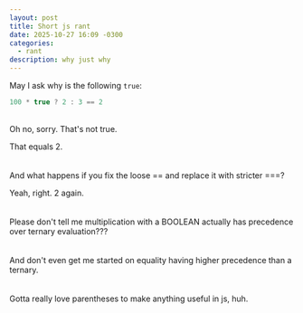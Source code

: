 ```yaml
---
layout: post
title: Short js rant
date: 2025-10-27 16:09 -0300
categories:
  - rant
description: why just why
---
```

May I ask why is the following `true`:  
  
```js  
100 * true ? 2 : 3 == 2  
```  
<br>
Oh no, sorry. That's not true.  
  
That equals 2.  
<br>  
And what happens if you fix the loose == and replace it with stricter ===?  

Yeah, right. 2 again.  
<br>  
Please don't tell me multiplication with a BOOLEAN actually has precedence over ternary evaluation???  
<br>  
And don't even get me started on equality having higher precedence than a ternary.  
<br>  
Gotta really love parentheses to make anything useful in js, huh.
